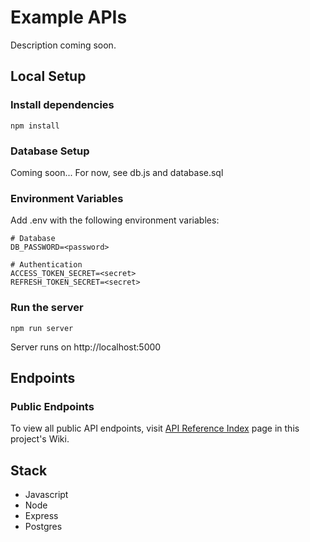 # Example APIs
Description coming soon.

## Local Setup
 ### Install dependencies
 ```npm install```

### Database Setup
Coming soon... 
For now, see db.js and database.sql

### Environment Variables
Add .env with the following environment variables:
```
# Database
DB_PASSWORD=<password>

# Authentication
ACCESS_TOKEN_SECRET=<secret>
REFRESH_TOKEN_SECRET=<secret>
```

### Run the server
```npm run server```

Server runs on http://localhost:5000

## Endpoints
### Public Endpoints
To view all public API endpoints, visit [API Reference Index](https://github.com/dianajohnson13/example-apis/wiki/API-Reference-Index) page in this project's Wiki.


## Stack
- Javascript
- Node
- Express
- Postgres